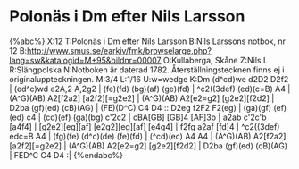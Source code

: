 # Polonäs i Dm efter Nils Larsson

{%abc%}
X:12
T:Polonäs i Dm efter Nils Larsson
B:Nils Larssons notbok, nr 12
B:http://www.smus.se/earkiv/fmk/browselarge.php?lang=sw&katalogid=M+95&bildnr=00007
O:Kullaberga, Skåne
Z:Nils L
R:Slängpolska
N:Notboken är daterad 1782. Återställningstecknen finns ej i originaluppteckningen.
M:3/4
L:1/16
U:w=wedge
K:Dm
(d^cd)we d2D2 D2f2 | (ed^c)wd e2A,2 A,2g2 | (fe)(fd) (bg)(af) (ge)(fd) | ^c2((3def) (ed)(c=B) A4 |
(A^G)(AB) A2[f2a2] [a2f2][=g2e2] | (A^G)(AB) A2[e2=g2] [g2e2][f2d2] | D2ba (gf)(ed) (cB)(AG) | (FE)(D^C) C4 D4 ::
D2eg f2F2 F2(eg) | (ga)(gf) (ef)(ed) c4 | (cd)(ef) (ga)(bg) c'2c2 | cBA[GB] [GB]4  [AF]3b |
a2ab c'2c'b [a4f4] | [g2e2][eg][af] [e2g2][eg][af] [e4g4] | f2fg a2af [fd]4 | ^c2((3def) edc=B A4 |
(fg)(fe) (d^c)(de) (fe)(fd) | (^cd)(ec) A4 A4 | (A^G)(AB) A2[f2a2] [a2f2][=g2e2] | (A^G)(AB) A2[e2=g2] [g2e2][f2d2] | 
D2ba (gf)(ed) (cB)(AG) | FED^C C4 D4 :| 
{%endabc%}
